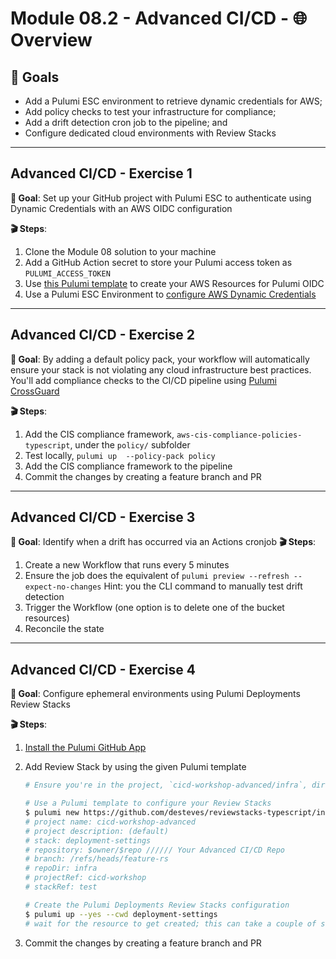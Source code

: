 # Module 08.2 - Advanced CI/CD - 🌐 Overview

## 🎯 Goals

- Add a Pulumi ESC environment to retrieve dynamic credentials for AWS;
- Add policy checks to test your infrastructure for compliance;
- Add a drift detection cron job to the pipeline; and
- Configure dedicated cloud environments with Review Stacks

---

## Advanced CI/CD - **Exercise 1**

**🎯 Goal**: Set up your GitHub project with Pulumi ESC to authenticate using Dynamic Credentials with an AWS OIDC configuration

**🎬 Steps**:

1. Clone the Module 08 solution to your machine
2. Add a GitHub Action secret to store your Pulumi access token as `PULUMI_ACCESS_TOKEN`
3. Use [this Pulumi template](https://github.com/desteves/aws-oidc-typescript) to create your AWS Resources for Pulumi OIDC
4. Use a Pulumi ESC Environment to [configure AWS Dynamic Credentials](https://www.pulumi.com/docs/esc/providers/aws-login/#example)

---

## Advanced CI/CD - **Exercise 2**

**🎯 Goal**: By adding a default policy pack, your workflow will automatically ensure your stack is not violating any cloud infrastructure best practices. You'll add compliance checks to the CI/CD pipeline using [Pulumi CrossGuard](https://www.pulumi.com/crossguard/)

**🎬 Steps**:

1. Add the CIS compliance framework, `aws-cis-compliance-policies-typescript`, under the `policy/` subfolder
2. Test locally, `pulumi up  --policy-pack policy`
3. Add the CIS compliance framework to the pipeline
4. Commit the changes by creating a feature branch and PR

---

## Advanced CI/CD - **Exercise 3**

**🎯 Goal**: Identify when a drift has occurred via an Actions cronjob
**🎬 Steps**:

1. Create a new Workflow that runs every 5 minutes
2. Ensure the job does the equivalent of `pulumi preview --refresh --expect-no-changes`
    Hint: you the CLI command to manually test drift detection
3. Trigger the Workflow (one option is to delete one of the bucket resources)
4. Reconcile the state

---

## Advanced CI/CD - **Exercise 4**

**🎯 Goal**: Configure ephemeral environments using Pulumi Deployments Review Stacks

**🎬 Steps**:

1. [Install the Pulumi GitHub App](https://www.pulumi.com/docs/using-pulumi/continuous-delivery/github-app/#installation-and-configuration)
2. Add Review Stack by using the given Pulumi template

    ```bash
    # Ensure you're in the project, `cicd-workshop-advanced/infra`, directory

    # Use a Pulumi template to configure your Review Stacks
    $ pulumi new https://github.com/desteves/reviewstacks-typescript/infra --dir deployment-settings
    # project name: cicd-workshop-advanced
    # project description: (default)
    # stack: deployment-settings
    # repository: $owner/$repo ////// Your Advanced CI/CD Repo
    # branch: /refs/heads/feature-rs
    # repoDir: infra
    # projectRef: cicd-workshop
    # stackRef: test

    # Create the Pulumi Deployments Review Stacks configuration
    $ pulumi up --yes --cwd deployment-settings
    # wait for the resource to get created; this can take a couple of seconds
    ```

3. Commit the changes by creating a feature branch and PR
